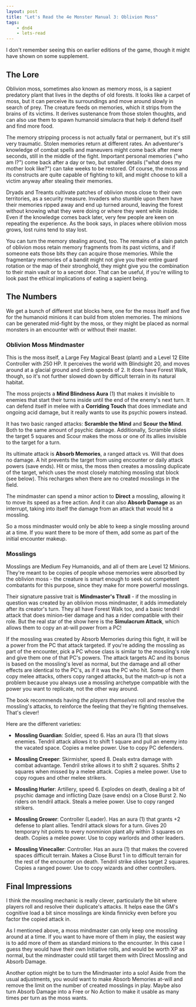 ```yaml
---
layout: post
title: "Let's Read the 4e Monster Manual 3: Oblivion Moss"
tags:
    - dnd4
    - lets-read
---
```


I don't remember seeing this on earlier editions of the game, though it might
have shown on some supplement.

## The Lore

Oblivion moss, sometimes also known as memory moss, is a sapient predatory plant
that lives in the depths of old forests. It looks like a carpet of moss, but it
can perceive its surroundings and move around slowly in search of prey. The
creature feeds on memories, which it strips from the brains of its victims. It
derives sustenance from those stolen thoughts, and can also use them to spawn
humanoid simulacra that help it defend itself and find more food.

The memory stripping process is not actually fatal or permanent, but it's still
very traumatic. Stolen memories return at different rates. An adventurer's
knowledge of combat spells and maneuvers might come back after mere seconds,
still in the middle of the fight. Important personal memories ("who am I?") come
back after a day or two, but smaller details ("what does my mother look like?")
can take weeks to be restored. Of course, the moss and its constructs are quite
capable of fighting to kill, and might choose to kill a victim anyway after
stealing their memories.

Dryads and Treants cultivate patches of oblivion moss close to their own
territories, as a security measure. Invaders who stumble upon them have their
memories ripped away and end up turned around, leaving the forest without
knowing what they were doing or where they went while inside. Even if the
knowledge comes back later, very few people are keen on repeating the
experience. As the book says, in places where oblivion moss grows, lost ruins
tend to stay lost.

You can turn the memory stealing around, too. The remains of a slain patch of
oblivion moss retain memory fragments from its past victims, and if someone eats
those bits they can acquire those memories. While the fragmentary memories of a
bandit might not give you their entire guard rotation or the map of their
stronghold, they might give you the combination to their main vault or to a
secret door. That can be useful, if you're willing to look past the ethical
implications of eating a sapient being.

## The Numbers

We get a bunch of different stat blocks here, one for the moss itself and five
for the humanoid minions it can build from stolen memories. The minions can be
generated mid-fight by the moss, or they might be placed as normal monsters in
an encounter with or without their master.

### Oblivion Moss Mindmaster

This is the moss itself, a Large Fey Magical Beast (plant) and a Level 12 Elite
Controller with 250 HP. It perceives the world with Blindsight 20, and moves
around at a glacial ground and climb speeds of 2. It does have Forest Walk,
though, so it's not further slowed down by difficult terrain in its natural
habitat.

The moss projects a **Mind Blindness Aura** (1) that makes it invisible to
enemies that start their turns inside until the end of the enemy's next turn. It
can defend itself in melee with a **Corriding Touch** that does immediate and
ongoing acid damage, but it really wants to use its psychic powers instead.

It has two basic ranged attacks: **Scramble the Mind** and **Scour the
Mind**. Both to the same amount of psychic damage. Additionally, Scramble slides
the target 5 squares and Scour makes the moss or one of its allies invisible to
the target for a turn.

Its ultimate attack is **Absorb Memories**, a ranged attack vs. Will that does
no damage. A hit prevents the target from using encounter or daily attack powers
(save ends). Hit or miss, the moss then creates a mossling duplicate of the
target, which uses the most closely matching mossling stat block (see
below). This recharges when there are no created mosslings in the field.

The mindmaster can spend a minor action to **Direct** a mossling, allowing it to
move its speed as a free action. And it can also **Absorb Damage** as an
interrupt, taking into itself the damage from an attack that would hit a
mossling.

So a moss mindmaster would only be able to keep a single mossling around at a
time. If you want there to be more of them, add some as part of the initial
encounter makeup.

### Mosslings

Mosslings are Medium Fey Humanoids, and all of them are Level 12
Minions. They're meant to be copies of people whose memories were absorbed by
the oblivion moss - the creature is smart enough to seek out competent
combatants for this purpose, since they make for more powerful mosslings.

Their signature passive trait is **Mindmaster's Thrall** - if the mossling in
question was created by an oblivion moss mindmaster, it adds immediately after
its creator's turn. They all have Forest Walk too, and a basic tendril attack
that does minion-tier damage and has a rider compatible with their role. But the
real star of the show here is the **Simulacrum Attack**, which allows them to
copy an at-will power from a PC!

If the mossling was created by Absorb Memories during this fight, it will be a
power from the PC that attack targeted. If you're adding the mossling as part of
the encounter, pick a PC whose class is similar to the mossling's role and give
them one of that PC's powers. The attack targets AC and its bonus is based on
the mossling's level as normal, but the damage and all other effects are
identical to the PC's, as if it was the PC who hit. Some of them copy melee
attacks, others copy ranged attacks, but the match-up is not a problem because
you always use a mossling archetype compatible with the power you want to
replicate, not the other way around.

The book recommends having _the players themselves_ roll and resolve the
mossling's attacks, to reinforce the feeling that they're fighting
themselves. That's clever!

Here are the different varieties:

- **Mossling Guardian**: Soldier, speed 6. Has an aura (1) that slows
  enemies. Tendril attack allows it to shift 1 square and pull an enemy into the
  vacated space. Copies a melee power. Use to copy PC defenders.

- **Mossling Creeper**: Skirmisher, speed 8. Deals extra damage with combat
  advantage. Tendril strike allows it to shift 2 squares. Shifts 2 squares when
  missed by a melee attack. Copies a melee power. Use to copy rogues and other
  melee strikers.

- **Mossling Hurler**: Artillery, speed 6. Explodes on death, dealing a bit of
  psychic damage and inflicting Daze (save ends) on a Close Burst 2. No riders
  on tendril attack. Steals a melee power. Use to copy ranged strikers.

- **Mossling Grower**: Controller (Leader). Has an aura (1) that grants +2
  defense to plant allies. Tendril attack slows for a turn. Gives 20 temporary
  hit points to every nonminion plant ally within 3 squares on death. Copies a
  melee power. Use to copy warlords and other leaders.

- **Mossling Vinecaller**: Controller. Has an aura (1) that makes the covered
  spaces difficult terrain. Makes a Close Burst 1 in to difficult terrain for
  the rest of the encounter on death. Tendril strike slides target 2
  squares. Copies a ranged power. Use to copy wizards and other controllers.

## Final Impressions

I think the mossling mechanic is really clever, particularly the bit where
players roll and resolve their duplicate's attacks. It helps ease the GM's
cognitive load a bit since mosslings are kinda finnicky even before you factor
the copied attack in.

As I mentioned above, a moss mindmaster can only keep one mossling around at a
time. If you want to have more of them in play, the easiest way is to add more
of them as standard minions to the encounter. In this case I guess they would
have their own Initiative rolls, and would be worth XP as normal, but the
mindmaster could still target them with Direct Mossling and Absorb Damage.

Another option might be to turn the Mindmaster into a solo! Aside from the usual
adjustments, you would want to make Absorb Memories at-will and remove the limit
on the number of created mosslings in play. Maybe also turn Absorb Damage into a
Free or No Action to make it usable as many times per turn as the moss wants.
